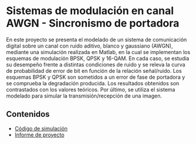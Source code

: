 # Sistemas de modulación en canal AWGN - Sincronismo de portadora

En este proyecto se presenta el modelado de un sistema de comunicación digital sobre un canal con ruido aditivo, blanco y gaussiano (AWGN), mediante
una simulación realizada en Matlab, en la cual se implementan los esquemas de modulación BPSK, QPSK y 16-QAM. En cada caso, se estudia su desempeño frente a distintas condiciones de ruido y se releva la curva de probabilidad de error de bit en función de la relación señal/ruido. Los esquemas BPSK y QPSK son sometidos a un error de fase de portadora y se comprueba la degradación producida. Los resultados obtenidos son contrastados con los valores teóricos. Por último, se utiliza el sistema modelado para simular la transmisión/recepción de una imagen.

## Contenidos
* [Código de simulación](https://github.com/ivan-svetlich/digital-communications/blob/main/modulation-and-synchronization/modulation-and-synchronization.m)
* [Informe de proyecto](https://github.com/ivan-svetlich/digital-communications/blob/main/modulation-and-synchronization/Sistemas%20de%20modulaci%C3%B3n%20en%20canal%20AWGN%20-%20Sincronismo%20de%20portadora.pdf)
